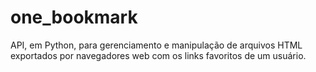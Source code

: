 # one_bookmark
API, em Python, para gerenciamento e manipulação de arquivos HTML exportados por navegadores web com os links favoritos de um usuário.
